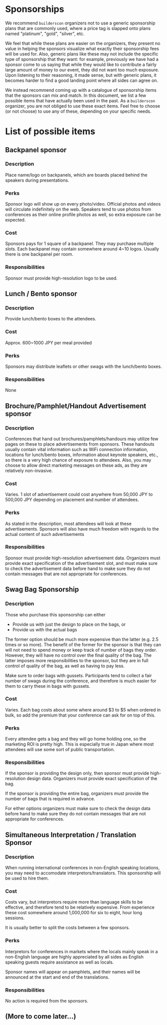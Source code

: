 # Sponsorships

We recommend `builderscon` organizers not to use a generic sponsorship plans that are commonly used, where a price tag is slapped onto plans named "platinum", "gold", "silver", etc.

We feel that while these plans are easier on the organizers, they present no value in helping the sponsors visualize what exactly their sponsorship fees will be used for. Also, generic plans like these may not include the specific type of sponsorship that they want: for example, previously we have had a sponsor come to us saying that while they would like to contribute a fairly large amount of money to our event, they did not want too much exposure. Upon listening to their reasoning, it made sense, but with generic plans, it becomes harder to find a good landing point where all sides can agree on.

We instead recommend coming up with a catalogue of sponsorship items that the sponsors can mix and match. In this document, we list a few possible items that have actually been used in the past. As a `builderscon` organizer, you are not obliged to use these exact items. Feel free to choose (or not choose) to use any of these, depending on your specific needs.

# List of possible items

## Backpanel sponsor

### Description

Place name/logo on backpanels, which are boards placed behind the speakers during presentations.

### Perks

Sponsor logo will show up on every photo/video. Official photos and videos will circulate indefinitely on the web. Speakers tend to use photos from conferences as their online profile photos as well, so extra exposure can be expected.

### Cost

Sponsors pays for 1 square of a backpanel. They may purchase multiple slots. Each backpanel may contain somewhere around 4~10 logos. Usually there is one backpanel per room.

### Responsibilities

Sponsor must provide high-resolution logo to be used.

## Lunch / Bento sponsor

### Description

Provide lunch/bento boxes to the attendees. 

### Cost

Approx. 600~1000 JPY per meal provided

### Perks

Sponsors may distribute leaflets or other swags with the lunch/bento boxes.

### Responsibilities

None

## Brochure/Pamphlet/Handout Advertisement sponsor

### Description

Conferences that hand out brochures/pamphlets/handours may utilize few pages on these to place advertisements from sponsors. These handouts usually contain vital information such as WiFi connection information, locations for lunch/bento boxes, information about keynote speakers, etc., so there is a very high chance of exposure to attendees. Also, you may choose to allow direct marketing messages on these ads, as they are relatively non-invasive.

### Cost

Varies. 1 slot of advertisement could cost anywhere from 50,000 JPY to 500,000 JPY depending on placement and number of attendees.

### Perks

As stated in the description, most attendees will look at these advertisements. Sponsors will also have much freedom with regards to the actual content of such advertisements

### Responsibilities

Sponsor must provide high-resolution advertisement data. Organizers must provide exact specification of the advertisement slot, and must make sure to check the advertisement data before hand to make sure they do not contain messages that are not appropriate for conferences.

## Swag Bag Sponsorship

### Description

Those who purchase this sponsorship can either

* Provide us with just the design to place on the bags, or
* Provide us with the actual bags

The former option should be much more expensive than the latter (e.g. 2.5 times or so more). The benefit of the former for the sponsor is that they can will not need to spend money or keep track of number of bags they order. However, they will have no control over the final quality of the bag. The latter imposes more responsibilities to the sponsor, but they are in full control of quality of the bag, as well as having to pay less.

Make sure to order bags with gussets. Participants tend to collect a fair number of swags during the conference, and therefore is much easier for them to carry these in bags with gussets.

### Cost

Varies. Each bag costs about some where around $3 to $5 when ordered in bulk, so add the premium that your conference can ask for on top of this.

### Perks

Every attendee gets a bag and they will go home holding one, so the marketing ROI is pretty high. This is especially true in Japan where most attendees will use some sort of public transportation.

### Responsibilities

If the sponsor is providing the design only, then sponsor must provide high-resolution design data.
Organizers must provide exact specification of the bag.

If the sponsor is providing the entire bag, organizers must provide the number of bags that is required in advance.

For either options organizers must make sure to check the design data before hand to make sure they do not contain messages that are not appropriate for conferences.

## Simultaneous Interpretation / Translation Sponsor

### Description

When running international conferences in non-English speaking locations, you may need to accomodate interpretors/translators. This sponsorship will be used to hire them.

### Cost

Costs vary, but interpretors require more than language skills to be effective, and therefore tend to be relatively expensive. From experience these cost somewhere around 1,000,000 for six to eight, hour long sessions.

It is usually better to split the costs between a few sponsors.

### Perks

Interpretors for conferences in markets where the locals mainly speak in a non-English language are highly appreciated by all sides as English speaking guests require assistance as well as locals.

Sponsor names will appear on pamphlets, and their names will be announced at the start and end of the translations.

### Responsibilities

No action is required from the sponsors.

## (More to come later...)
